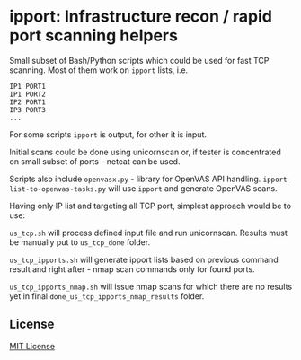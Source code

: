 # ipport: Infrastructure recon / rapid port scanning helpers

Small subset of Bash/Python scripts which could be used for fast TCP scanning.
Most of them work on `ipport` lists, i.e.
```
IP1 PORT1
IP1 PORT2
IP2 PORT1
IP3 PORT3
...
```
For some scripts `ipport` is output, for other it is input.

Initial scans could be done using unicornscan or, if tester is concentrated on small subset of ports - netcat can be used. 

Scripts also include `openvasx.py` - library for OpenVAS API handling.
`ipport-list-to-openvas-tasks.py` will use `ipport` and generate OpenVAS scans.

Having only IP list and targeting all TCP port, simplest approach would be to use:

`us_tcp.sh` will process defined input file and run unicornscan. Results must be manually put to `us_tcp_done` folder.

`us_tcp_ipports.sh` will generate ipport lists based on previous command result and right after - nmap scan commands only for found ports.

`us_tcp_ipports_nmap.sh` will issue nmap scans for which there are no results yet in final `done_us_tcp_ipports_nmap_results` folder.

## License

[MIT License](https://github.com/twbs/bootstrap/blob/master/LICENSE)
